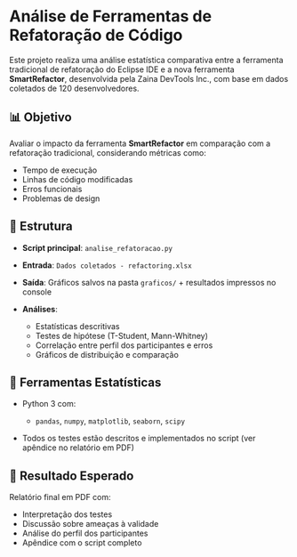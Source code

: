 # Análise de Ferramentas de Refatoração de Código

Este projeto realiza uma análise estatística comparativa entre a ferramenta tradicional de refatoração do Eclipse IDE e a nova ferramenta **SmartRefactor**, desenvolvida pela Zaina DevTools Inc., com base em dados coletados de 120 desenvolvedores.

## 📊 Objetivo

Avaliar o impacto da ferramenta **SmartRefactor** em comparação com a refatoração tradicional, considerando métricas como:

* Tempo de execução
* Linhas de código modificadas
* Erros funcionais
* Problemas de design

## 📁 Estrutura

* **Script principal**: `analise_refatoracao.py`
* **Entrada**: `Dados coletados - refactoring.xlsx`
* **Saída**: Gráficos salvos na pasta `graficos/` + resultados impressos no console
* **Análises**:

  * Estatísticas descritivas
  * Testes de hipótese (T-Student, Mann-Whitney)
  * Correlação entre perfil dos participantes e erros
  * Gráficos de distribuição e comparação

## 🧪 Ferramentas Estatísticas

* Python 3 com:

  * `pandas`, `numpy`, `matplotlib`, `seaborn`, `scipy`
* Todos os testes estão descritos e implementados no script (ver apêndice no relatório em PDF)

## 📎 Resultado Esperado

Relatório final em PDF com:

* Interpretação dos testes
* Discussão sobre ameaças à validade
* Análise do perfil dos participantes
* Apêndice com o script completo